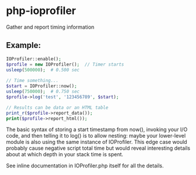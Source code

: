 # php-ioprofiler

Gather and report timing information

## Example:

```php
IOProfiler::enable();
$profile = new IOProfiler();  // Timer starts
usleep(500000);  # 0.500 sec
 
// Time something...
$start = IOProfiler::now();
usleep(750000);  # 0.750 sec
$profile->log('test', '123456789', $start);

// Results can be data or an HTML table
print_r($profile->report_data());
print($profile->report_html());
```

The basic syntax of storing a start timestamp from now(), invoking your I/O
code, and then telling it to log() is to allow nesting: maybe your lower-level
module is also using the same instance of IOProfiler.  This edge case would
probably cause negative script total time but would reveal interesting details
about at which depth in your stack time is spent.

See inline documentation in IOProfiler.php itself for all the details.
